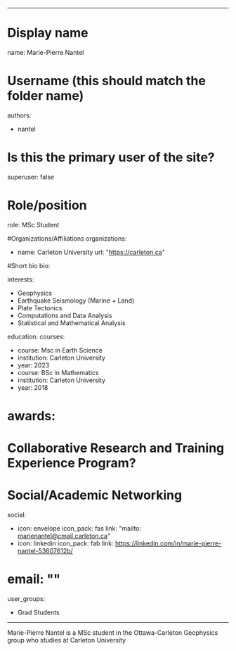 ---
# Display name
name: Marie-Pierre Nantel

# Username (this should match the folder name)
authors:
- nantel

# Is this the primary user of the site?
superuser: false

# Role/position
role: MSc Student

#Organizations/Affiliations
organizations: 
- name: Carleton University
  url: "https://carleton.ca"

#Short bio 
bio: 

interests: 
- Geophysics
- Earthquake Seismology (Marine + Land)
- Plate Tectonics
- Computations and Data Analysis 
- Statistical and Mathematical Analysis

education: 
 courses: 
 - course: Msc in Earth Science
 - institution: Carleton University
 - year: 2023
 - course: BSc in Mathematics
 - institution: Carleton University
 - year: 2018
 
# awards: 
# Collaborative Research and Training Experience Program?
 
# Social/Academic Networking
social: 
- icon: envelope
  icon_pack: fas
  link: "mailto: marienantel@cmail.carleton.ca"
- icon: linkedin
  icon_pack: fab
  link: https://linkedin.com/in/marie-pierre-nantel-53607612b/

# email: ""
 
 user_groups:
 - Grad Students
 ---
  
Marie-Pierre Nantel is a MSc student in the Ottawa-Carleton Geophysics group who studies at Carleton University